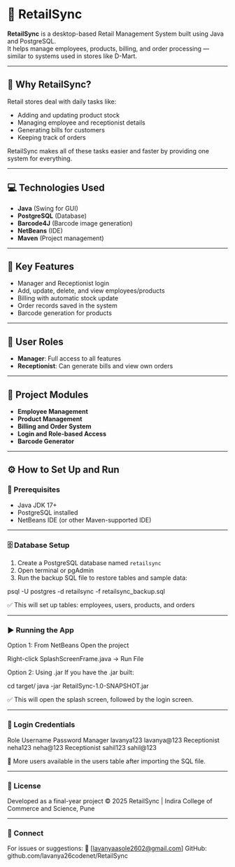 # 🛒 RetailSync

**RetailSync** is a desktop-based Retail Management System built using Java and PostgreSQL.  
It helps manage employees, products, billing, and order processing — similar to systems used in stores like D-Mart.

---

## 📌 Why RetailSync?

Retail stores deal with daily tasks like:
- Adding and updating product stock
- Managing employee and receptionist details
- Generating bills for customers
- Keeping track of orders

RetailSync makes all of these tasks easier and faster by providing one system for everything.

---

## 💻 Technologies Used

- **Java** (Swing for GUI)
- **PostgreSQL** (Database)
- **Barcode4J** (Barcode image generation)
- **NetBeans** (IDE)
- **Maven** (Project management)

---

## 🔑 Key Features

- Manager and Receptionist login
- Add, update, delete, and view employees/products
- Billing with automatic stock update
- Order records saved in the system
- Barcode generation for products

---

## 👤 User Roles

- **Manager**: Full access to all features  
- **Receptionist**: Can generate bills and view own orders

---

## 📁 Project Modules

- **Employee Management**
- **Product Management**
- **Billing and Order System**
- **Login and Role-based Access**
- **Barcode Generator**

---

## ⚙️ How to Set Up and Run

### 🔧 Prerequisites
- Java JDK 17+
- PostgreSQL installed
- NetBeans IDE (or other Maven-supported IDE)

---

### 🗄️ Database Setup

1. Create a PostgreSQL database named `retailsync`
2. Open terminal or pgAdmin
3. Run the backup SQL file to restore tables and sample data:

psql -U postgres -d retailsync -f retailsync_backup.sql

✅ This will set up tables: employees, users, products, and orders

---

###  ▶️ Running the App
Option 1: From NetBeans
Open the project

Right-click SplashScreenFrame.java → Run File

Option 2: Using .jar
If you have the .jar built:

cd target/
java -jar RetailSync-1.0-SNAPSHOT.jar

✅ This will open the splash screen, followed by the login screen.

---

### 🔐 Login Credentials
Role	        Username	    Password
Manager	        lavanya123	    lavanya@123
Receptionist	neha123	         neha@123
Receptionist	sahil123	    sahil@123

👤 More users available in the users table after importing the SQL file.

---
### 📄 License
Developed as a final-year project
© 2025 RetailSync | Indira College of Commerce and Science, Pune

---

### 🤝 Connect
For issues or suggestions:
📧 [lavanyaasole2602@gmail.com]
GitHub: github.com/lavanya26codenet/RetailSync

